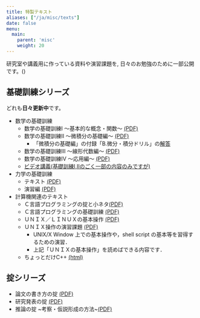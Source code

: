 ```yaml
---
title: 特製テキスト
aliases: ["/ja/misc/texts"]
date: false
menu:
  main:
    parent: 'misc'
    weight: 20
---
```


研究室や講義用に作っている資料や演習課題を,
日々のお勉強のために一部公開です。()

## 基礎訓練シリーズ
どれも**日々更新中**です。

- 数学の基礎訓練
	+ 数学の基礎訓練I 〜基本的な概念・関数〜 [(PDF)](http://bcl.sci.yamaguchi-u.ac.jp/~jun/download/texts/math-lesson.pdf)
	+ 数学の基礎訓練II 〜微積分の基礎編〜 [(PDF)](http://bcl.sci.yamaguchi-u.ac.jp/~jun/download/texts/math-lesson2.pdf)
		* 「微積分の基礎編」の付録「B.微分・積分ドリル」の[解答](http://bcl.sci.yamaguchi-u.ac.jp/~jun/download/texts/classes/math/080626-biseki-answer.pdf)
	+ 数学の基礎訓練III 〜線形代数編〜 [(PDF)](http://bcl.sci.yamaguchi-u.ac.jp/~jun/download/texts/math-lesson3.pdf)
	+ 数学の基礎訓練IV 〜応用編〜 [(PDF)](http://bcl.sci.yamaguchi-u.ac.jp/~jun/download/texts/math-lesson4.pdf)
  + [ビデオ講義(基礎訓練I,IIのごく一部の内容のみですが)](../vlectures)
- 力学の基礎訓練
	+ テキスト [(PDF)](http://bcl.sci.yamaguchi-u.ac.jp/~jun/download/texts/physics-book.pdf)
	+ 演習編 [(PDF)](http://bcl.sci.yamaguchi-u.ac.jp/~jun/download/texts/physics-exercise.pdf)
- 計算機関連のテキスト
	+ Ｃ言語プログラミングの掟と小ネタ[(PDF)](http://bcl.sci.yamaguchi-u.ac.jp/~jun/download/texts/C.pdf)
	+ Ｃ言語プログラミングの基礎訓練 [(PDF)](http://bcl.sci.yamaguchi-u.ac.jp/~jun/download/texts/C-lesson.pdf)
	+ ＵＮＩＸ／ＬＩＮＵＸの基本操作 [(PDF)](http://bcl.sci.yamaguchi-u.ac.jp/~jun/download/texts/unix.pdf)
	+ ＵＮＩＸ操作の演習課題 [(PDF)](http://bcl.sci.yamaguchi-u.ac.jp/~jun/download/texts/unix-lesson.pdf)
		* UNIX/X Window 上での基本操作や，shell script の基本等を習得するための演習．
		* 上記「ＵＮＩＸの基本操作」を読めばできる内容です．
	+ ちょっとだけC++ [(html)](../cpp)

## 掟シリーズ
- 論文の書き方の掟
[(PDF)](http://bcl.sci.yamaguchi-u.ac.jp/~jun/download/texts/paper.pdf)
- 研究発表の掟
[(PDF)](http://bcl.sci.yamaguchi-u.ac.jp/~jun/download/texts/presen.pdf)
- 推論の掟 ~考察・仮説形成の方法~[(PDF)](http://bcl.sci.yamaguchi-u.ac.jp/~jun/download/texts/argument.pdf)
